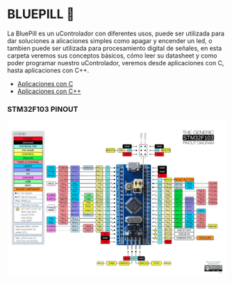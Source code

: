 # BLUEPILL :large_blue_circle:
La BluePill es un uControlador con diferentes usos, puede ser utilizada para dar soluciones a alicaciones simples como apagar y encender un led, o
tambien puede ser utilizada para procesamiento digital de señales, en esta carpeta veremos sus conceptos básicos, cómo leer su datasheet y como poder
programar nuestro uControlador, veremos desde aplicaciones con C, hasta aplicaciones con C++.
<ul>
    <li><a href="#">Aplicaciones con C</a></li>
    <li><a href="#">Aplicaciones con C++</a></li>
</ul>

### STM32F103 PINOUT
<img src="../01 - 00 - Extras/PINOUT_DIAGRAMA.png">